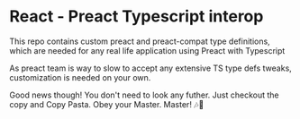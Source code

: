 # React - Preact Typescript interop

This repo contains custom preact and preact-compat type definitions,
which are needed for any real life application using Preact with Typescript

As preact team is way to slow to accept any extensive TS type defs tweaks, customization is needed on your own.

Good news though! You don't need to look any futher. Just checkout the copy and Copy Pasta. Obey your Master. Master! 🎶🖖
